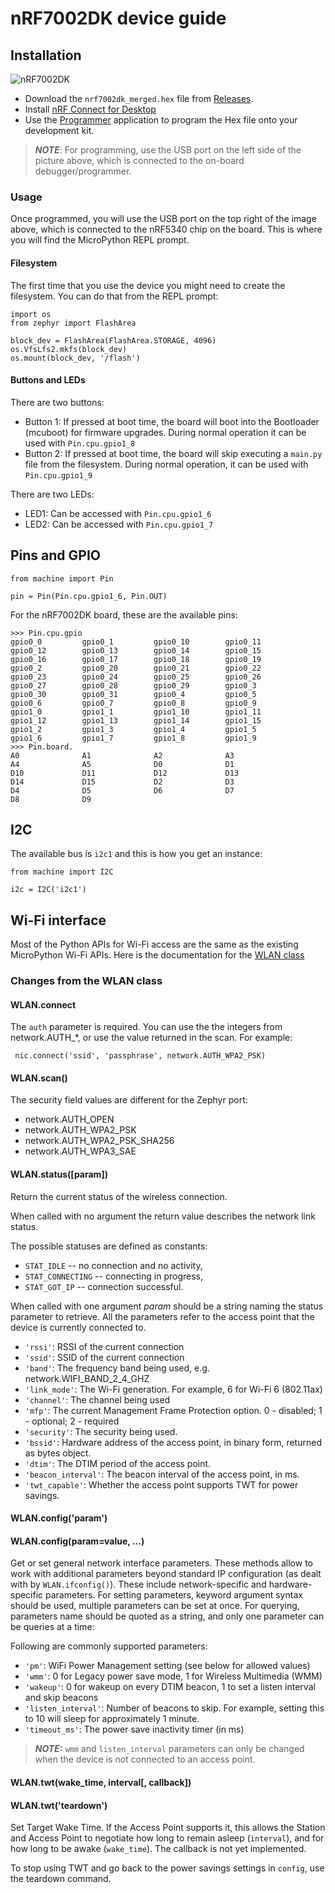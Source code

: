 # nRF7002DK device guide

## Installation

![nRF7002DK](https://developer.nordicsemi.com/nRF_Connect_SDK/doc/latest/nrf/_images/nRF70dk.png)

- Download the `nrf7002dk_merged.hex` file from [Releases](/releases/).
- Install [nRF Connect for Desktop](https://www.nordicsemi.com/Products/Development-tools/nrf-connect-for-desktop) 
- Use the [Programmer](https://infocenter.nordicsemi.com/topic/ug_nc_programmer/UG/nrf_connect_programmer/ncp_application_overview.html?cp=11_3_2_2) application to program the Hex file onto your development kit.
> **_NOTE_**: For programming, use the USB port on the left side of the picture above, which is connected to the on-board debugger/programmer.

### Usage

Once programmed, you will use the USB port on the top right of the image above, which is connected to the nRF5340 chip on the board. This is where you will find the MicroPython REPL prompt.

#### Filesystem

The first time that you use the device you might need to create the filesystem. You can do that from the REPL prompt:

    import os
    from zephyr import FlashArea

    block_dev = FlashArea(FlashArea.STORAGE, 4096)
    os.VfsLfs2.mkfs(block_dev)
    os.mount(block_dev, '/flash')

#### Buttons and LEDs

There are two buttons:
- Button 1: If pressed at boot time, the board will boot into the Bootloader (mcuboot) for firmware upgrades. During normal operation it can be used with `Pin.cpu.gpio1_8`
- Button 2: If pressed at boot time, the board will skip executing a `main.py` file from the filesystem. During normal operation, it can be used with `Pin.cpu.gpio1_9`

There are two LEDs:
- LED1: Can be accessed with `Pin.cpu.gpio1_6`
- LED2: Can be accessed with `Pin.cpu.gpio1_7`


## Pins and GPIO

    from machine import Pin

    pin = Pin(Pin.cpu.gpio1_6, Pin.OUT)

For the nRF7002DK board, these are the available pins:

    >>> Pin.cpu.gpio
    gpio0_0         gpio0_1         gpio0_10        gpio0_11
    gpio0_12        gpio0_13        gpio0_14        gpio0_15
    gpio0_16        gpio0_17        gpio0_18        gpio0_19
    gpio0_2         gpio0_20        gpio0_21        gpio0_22
    gpio0_23        gpio0_24        gpio0_25        gpio0_26
    gpio0_27        gpio0_28        gpio0_29        gpio0_3
    gpio0_30        gpio0_31        gpio0_4         gpio0_5
    gpio0_6         gpio0_7         gpio0_8         gpio0_9
    gpio1_0         gpio1_1         gpio1_10        gpio1_11
    gpio1_12        gpio1_13        gpio1_14        gpio1_15
    gpio1_2         gpio1_3         gpio1_4         gpio1_5
    gpio1_6         gpio1_7         gpio1_8         gpio1_9
    >>> Pin.board.
    A0              A1              A2              A3
    A4              A5              D0              D1
    D10             D11             D12             D13
    D14             D15             D2              D3
    D4              D5              D6              D7
    D8              D9

## I2C

The available bus is `i2c1` and this is how you get an instance:

    from machine import I2C

    i2c = I2C('i2c1')

## Wi-Fi interface

Most of the Python APIs for Wi-Fi access are the same as the existing MicroPython Wi-Fi APIs. Here is the documentation for the [WLAN class](https://docs.micropython.org/en/latest/library/network.WLAN.html)

### Changes from the WLAN class


#### WLAN.connect

The `auth` parameter is required. You can use the the integers from network.AUTH_*, or use the value returned in the scan. For example:

     nic.connect('ssid', 'passphrase', network.AUTH_WPA2_PSK)


#### WLAN.scan()

The security field values are different for the Zephyr port:

* network.AUTH_OPEN
* network.AUTH_WPA2_PSK
* network.AUTH_WPA2_PSK_SHA256
* network.AUTH_WPA3_SAE

#### WLAN.status([param])

Return the current status of the wireless connection.

When called with no argument the return value describes the network 
link status.

The possible statuses are defined as constants:

* ``STAT_IDLE`` -- no connection and no activity,
* ``STAT_CONNECTING`` -- connecting in progress,
* ``STAT_GOT_IP`` -- connection successful.

When called with one argument *param* should be a string naming the status parameter to retrieve. All the parameters refer to the access point that the device is currently connected to.

* ``'rssi'``: RSSI of the current connection
* ``'ssid'``: SSID of the current connection
* ``'band'``: The frequency band being used, e.g. network.WIFI_BAND_2_4_GHZ
* ``'link_mode'``: The Wi-Fi generation. For example, 6 for Wi-Fi 6 (802.11ax)
* ``'channel'``: The channel being used
* ``'mfp'``: The current Management Frame Protection option. 0 - disabled; 1 - optional; 2 - required
* ``'security'``: The security being used.
* ``'bssid'``: Hardware address of the access point, in binary form, returned as bytes object.
* ``'dtim'``: The DTIM period of the access point.
* ``'beacon_interval'``: The beacon interval of the access point, in ms.
* ``'twt_capable'``: Whether the access point supports TWT for power savings.



#### WLAN.config('param')
#### WLAN.config(param=value, ...)

Get or set general network interface parameters. These methods allow to work
with additional parameters beyond standard IP configuration (as dealt with by
`WLAN.ifconfig()`). These include network-specific and hardware-specific
parameters. For setting parameters, keyword argument syntax should be used,
multiple parameters can be set at once. For querying, parameters name should
be quoted as a string, and only one parameter can be queries at a time:


Following are commonly supported parameters:

* ```'pm'```: WiFi Power Management setting (see below for allowed values)
* ```'wmm'```: 0 for Legacy power save mode, 1 for Wireless Multimedia (WMM)
* ```'wakeup'```: 0 for wakeup on every DTIM beacon, 1 to set a listen interval and skip beacons
* ```'listen_interval'```: Number of beacons to skip. For example, setting this to 10 will sleep for approximately 1 minute.
* ```'timeout_ms'```: The power save inactivity timer (in ms)          

> **_NOTE:_** ``wmm`` and ``listen_interval`` parameters can only be changed when the device is not connected to an access point.

#### WLAN.twt(wake_time, interval[, callback])
#### WLAN.twt('teardown')

Set Target Wake Time. If the Access Point supports it, this allows the Station and
Access Point to negotiate how long to remain asleep (``interval``), and for how long
to be awake (``wake_time``). The callback is not yet implemented.

To stop using TWT and go back to the power savings settings in ``config``, use the
teardown command.
